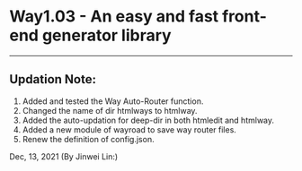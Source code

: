 # Way1.03 - An easy and fast front-end generator library
***


## Updation Note: 

1. Added and tested the Way Auto-Router function.
2. Changed the name of dir htmlways to htmlway.
3. Added the auto-updation for deep-dir in both htmledit and htmlway.
4. Added a new module of wayroad to save way router files.
5. Renew the definition of config.json.


Dec, 13, 2021
(By Jinwei Lin:)
